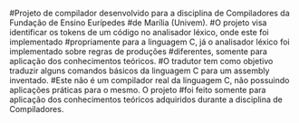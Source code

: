 #Projeto de compilador desenvolvido para a disciplina de Compiladores da Fundação de Ensino Eurípedes
#de Marília (Univem).
#O projeto visa identificar os tokens de um código no analisador léxico, onde este foi implementado
#propriamente para a linguagem C, já o analisador léxico foi implementado sobre regras de produções
#diferentes, somente para aplicação dos conhecimentos teóricos.
#O tradutor tem como objetivo traduzir alguns comandos básicos da linguagem C para um assembly inventado.
#Este não é um compilador real da linguagem C, não possuindo aplicações práticas para o mesmo. O projeto
#foi feito somente para aplicação dos conhecimentos teóricos adquiridos durante a disciplina de Compiladores.

